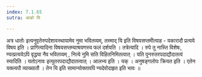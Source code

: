 ```yaml
---
index: 7.1.65
sutra: आङो यि

---
```

  अत्र धातोः इत्यनुवृतेरुपदेशावस्थायामेव नुमा भवितव्यम्, तस्माद् यि इति विषयसप्तमीत्याह - यकारादौ प्रत्यये विषय इति । प्रागित्यादिना विषयसप्तम्याश्रयणस्य फलं दर्शयति । तत्रेत्यादि । रुपे तु नास्ति विशेषः, ण्यत्प्रत्ययेऽपि वृद्ध्या नैव भवितव्यम् , नित्ये नुमि सति विहितनिमितत्वात् । यति पुनरुतरपदाद्यौदातत्वं स्यादिति । यतोऽनावः इत्युतरपदाद्यौदातत्वात् । आलभ्य इति । यक् । अनुषङ्गलोपः क्रियत इति । एतेन यक्ल्यपौ व्याख्यातौ । तेन यि इति सामान्योक्तावपि ण्यदेवोदाहृत इति भावः ॥